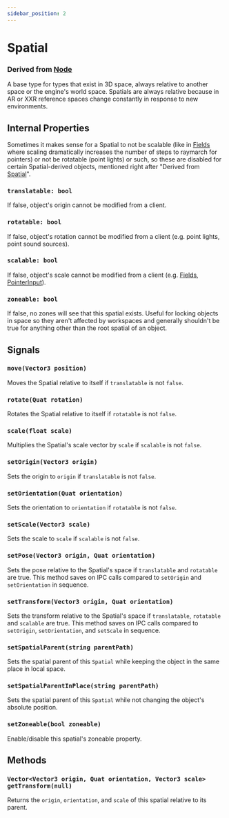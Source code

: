 ```yaml
---
sidebar_position: 2
---
```


# Spatial
### Derived from [Node](Node)
A base type for types that exist in 3D space, always relative to another space or the engine's world space. Spatials are always relative because in AR or XXR reference spaces change constantly in response to new environments.

## Internal Properties
Sometimes it makes sense for a Spatial to not be scalable (like in [Fields](field/Field) where scaling dramatically increases the number of steps to raymarch for pointers) or not be rotatable (point lights) or such, so these are disabled for certain Spatial-derived objects, mentioned right after "Derived from [Spatial](Spatial)".
### `translatable: bool`
If false, object's origin cannot be modified from a client.
### `rotatable: bool`
If false, object's rotation cannot be modified from a client (e.g. point lights, point sound sources).
### `scalable: bool`
If false, object's scale cannot be modified from a client (e.g. [Fields](field/Field), [PointerInput](input/inputtypes/PointerInput.md)).
### `zoneable: bool`
If false, no zones will see that this spatial exists. Useful for locking objects in space so they aren't affected by workspaces and generally shouldn't be true for anything other than the root spatial of an object.

## Signals
### `move(Vector3 position)`
Moves the Spatial relative to itself if `translatable` is not `false`.

### `rotate(Quat rotation)`
Rotates the Spatial relative to itself if `rotatable` is not `false`.

### `scale(float scale)`
Multiplies the Spatial's scale vector by `scale` if `scalable` is not `false`.

### `setOrigin(Vector3 origin)`
Sets the origin to `origin` if `translatable` is not `false`.

### `setOrientation(Quat orientation)`
Sets the orientation to `orientation` if `rotatable` is not `false`.

### `setScale(Vector3 scale)`
Sets the scale to `scale` if `scalable` is not `false`.

### `setPose(Vector3 origin, Quat orientation)`
Sets the pose relative to the Spatial's space if `translatable` and `rotatable` are true. This method saves on IPC calls compared to `setOrigin` and `setOrientation` in sequence.

### `setTransform(Vector3 origin, Quat orientation)`
Sets the transform relative to the Spatial's space if `translatable`, `rotatable` and `scalable` are true. This method saves on IPC calls compared to `setOrigin`, `setOrientation`, and `setScale` in sequence.

### `setSpatialParent(string parentPath)`
Sets the spatial parent of this `Spatial` while keeping the object in the same place in local space.

### `setSpatialParentInPlace(string parentPath)`
Sets the spatial parent of this `Spatial` while not changing the object's absolute position.

### `setZoneable(bool zoneable)`
Enable/disable this spatial's zoneable property.

## Methods
### `Vector<Vector3 origin, Quat orientation, Vector3 scale> getTransform(null)`
Returns the `origin`, `orientation`, and `scale` of this spatial relative to its parent.